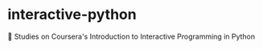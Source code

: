 # interactive-python
:snake: Studies on Coursera's Introduction to Interactive Programming in Python
